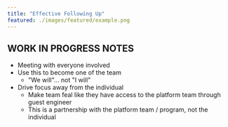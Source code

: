 ```yaml
---
title: "Effective Following Up"
featured: ./images/featured/example.png
---
```


## WORK IN PROGRESS NOTES
- Meeting with everyone involved
- Use this to become one of the team
    - "We will"... not "I will"
- Drive focus away from the individual
    - Make team feal like they have access to the platform team through guest engineer
    - This is a partnership with the platform team / program, not the individual